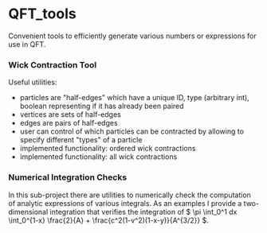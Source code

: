 # QFT_tools

Convenient tools to efficiently generate various numbers or expressions for use in QFT.

### Wick Contraction Tool

Useful utilities:
- particles are "half-edges" which have a unique ID, type (arbitrary int), boolean representing if it has already been paired
- vertices are sets of half-edges
- edges are pairs of half-edges
- user can control of which particles can be contracted by allowing to specify different "types" of a particle
- implemented functionality: ordered wick contractions
- implemented functionality: all wick contractions

### Numerical Integration Checks

In this sub-project there are utilities to numerically check the computation of
analytic expressions of various integrals. As an examples I provide a two-dimensional
integration that verifies the integration of 
$ \pi \int_0^1 dx \int_0^{1-x} \frac{2}{A} + \frac{c^2(1-v^2)(1-x-y)}{A^{3/2}} $. 


